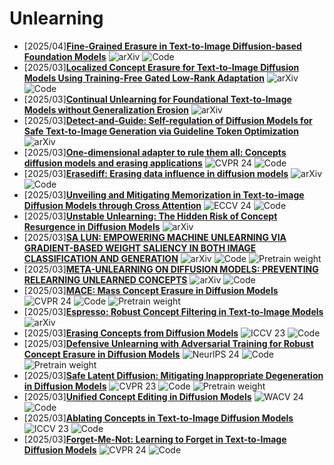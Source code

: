 # Unlearning
- [2025/04]**[Fine-Grained Erasure in Text-to-Image Diffusion-based Foundation Models](https://arxiv.org/abs/2503.19783)** ![arXiv](https://img.shields.io/badge/arXiv-blue) ![Code](https://img.shields.io/badge/Code-violet)
- [2025/03]**[Localized Concept Erasure for Text-to-Image Diffusion Models Using Training-Free Gated Low-Rank Adaptation](https://arxiv.org/abs/2503.12356)** ![arXiv](https://img.shields.io/badge/arXiv-blue) ![Code](https://img.shields.io/badge/Code-violet)
- [2025/03]**[Continual Unlearning for Foundational Text-to-Image Models without
Generalization Erosion](https://arxiv.org/abs/2503.13769)** ![arXiv](https://img.shields.io/badge/arXiv-blue)
- [2025/03]**[Detect-and-Guide: Self-regulation of Diffusion Models for Safe Text-to-Image Generation via Guideline Token Optimization
](https://arxiv.org/abs/2503.15197)** ![arXiv](https://img.shields.io/badge/arXiv-blue)
- [2025/03]**[One-dimensional adapter to rule them all: Concepts diffusion models and erasing applications](https://openaccess.thecvf.com/content/CVPR2024/html/Lyu_One-dimensional_Adapter_to_Rule_Them_All_Concepts_Diffusion_Models_and_CVPR_2024_paper.html)** ![CVPR 24](https://img.shields.io/badge/CVPR%2024-blue) ![Code](https://img.shields.io/badge/Code-violet)
- [2025/03]**[Erasediff: Erasing data influence in diffusion models](https://arxiv.org/abs/2401.05779)** ![arXiv](https://img.shields.io/badge/arXiv-blue) ![Code](https://img.shields.io/badge/Code-violet)
- [2025/03]**[Unveiling and Mitigating Memorization in Text-to-image Diffusion Models through Cross Attention](https://link.springer.com/chapter/10.1007/978-3-031-72980-5_20)** ![ECCV 24](https://img.shields.io/badge/ECCV%2024-blue) ![Code](https://img.shields.io/badge/Code-violet)
- [2025/03]**[Unstable Unlearning: The Hidden Risk of Concept Resurgence in Diffusion Models](https://arxiv.org/abs/2410.08074)** ![arXiv](https://img.shields.io/badge/arXiv-blue)
- [2025/03]**[SA LUN: EMPOWERING MACHINE UNLEARNING VIA GRADIENT-BASED WEIGHT SALIENCY IN BOTH IMAGE CLASSIFICATION AND GENERATION](https://arxiv.org/abs/2310.12508)** ![arXiv](https://img.shields.io/badge/arXiv-blue) ![Code](https://img.shields.io/badge/Code-violet) ![Pretrain weight](https://img.shields.io/badge/Pretrain%20weight-important)
- [2025/03]**[META-UNLEARNING ON DIFFUSION MODELS: PREVENTING RELEARNING UNLEARNED CONCEPTS](https://arxiv.org/abs/2410.12777)** ![arXiv](https://img.shields.io/badge/arXiv-blue) ![Code](https://img.shields.io/badge/Code-violet)
- [2025/03]**[MACE: Mass Concept Erasure in Diffusion Models](https://openaccess.thecvf.com/content/CVPR2024/html/Lu_MACE_Mass_Concept_Erasure_in_Diffusion_Models_CVPR_2024_paper.html)** ![CVPR 24](https://img.shields.io/badge/CVPR%2024-blue) ![Code](https://img.shields.io/badge/Code-violet) ![Pretrain weight](https://img.shields.io/badge/Pretrain%20weight-important)
- [2025/03]**[Espresso: Robust Concept Filtering in Text-to-Image Models](https://arxiv.org/abs/2404.19227)** ![arXiv](https://img.shields.io/badge/arXiv-blue)
- [2025/03]**[Erasing Concepts from Diffusion Models](https://openaccess.thecvf.com/content/ICCV2023/html/Gandikota_Erasing_Concepts_from_Diffusion_Models_ICCV_2023_paper.html)** ![ICCV 23](https://img.shields.io/badge/ICCV%2023-blue) ![Code](https://img.shields.io/badge/Code-violet)
- [2025/03]**[Defensive Unlearning with Adversarial Training for Robust Concept Erasure in Diffusion Models](https://proceedings.neurips.cc/paper_files/paper/2024/hash/40954ac18a457dd5f11145bae6454cdf-Abstract-Conference.html)** ![NeurlPS 24](https://img.shields.io/badge/NeuraIPS%2024-blue) ![Code](https://img.shields.io/badge/Code-violet) ![Pretrain weight](https://img.shields.io/badge/Pretrain%20weight-important)
- [2025/03]**[Safe Latent Diffusion: Mitigating Inappropriate Degeneration in Diffusion Models](https://openaccess.thecvf.com/content/CVPR2023/html/Schramowski_Safe_Latent_Diffusion_Mitigating_Inappropriate_Degeneration_in_Diffusion_Models_CVPR_2023_paper.html)** ![CVPR 23](https://img.shields.io/badge/CVPR%2023-blue) ![Code](https://img.shields.io/badge/Code-violet) ![Pretrain weight](https://img.shields.io/badge/Pretrain%20weight-important)
- [2025/03]**[Unified Concept Editing in Diffusion Models](https://openaccess.thecvf.com/content/WACV2024/html/Gandikota_Unified_Concept_Editing_in_Diffusion_Models_WACV_2024_paper.html)** ![WACV 24](https://img.shields.io/badge/WACV%2024-blue) ![Code](https://img.shields.io/badge/Code-violet)
- [2025/03]**[Ablating Concepts in Text-to-Image Diffusion Models](https://openaccess.thecvf.com/content/ICCV2023/html/Kumari_Ablating_Concepts_in_Text-to-Image_Diffusion_Models_ICCV_2023_paper.html)** ![ICCV 23](https://img.shields.io/badge/ICCV%2023-blue)  ![Code](https://img.shields.io/badge/Code-violet)
- [2025/03]**[Forget-Me-Not: Learning to Forget in Text-to-Image Diffusion Models](https://openaccess.thecvf.com/content/CVPR2024W/MMFM/html/Zhang_Forget-Me-Not_Learning_to_Forget_in_Text-to-Image_Diffusion_Models_CVPRW_2024_paper.html)** ![CVPR 24](https://img.shields.io/badge/CVPR%2024-blue) ![Code](https://img.shields.io/badge/Code-violet)
